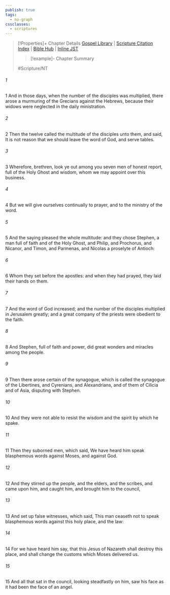 ```yaml
---
publish: true
tags:
  - no-graph
cssclasses:
  - scriptures
---
```

>[!Properties]+ Chapter Details
>[Gospel Library](https://churchofjesuschrist.org/study/scriptures/nt/acts/6?lang=eng)    |    [Scripture Citation Index](https://scriptures.byu.edu/#09006::c09006)    |    [Bible Hub](https://biblehub.com/acts/6.htm)    |    [Inline JST](https://scripturetoolbox.com/html/ic/Acts/6.html)
>>[!example]- Chapter Summary
>> 
> 
>
>#Scripture/NT
###### 1
1 And in those days, when the number of the disciples was multiplied, there arose a murmuring of the Grecians against the Hebrews, because their widows were neglected in the daily ministration.
###### 2
2 Then the twelve called the multitude of the disciples unto them, and said, It is not reason that we should leave the word of God, and serve tables.
###### 3
3 Wherefore, brethren, look ye out among you seven men of honest report, full of the Holy Ghost and wisdom, whom we may appoint over this business.
###### 4
4 But we will give ourselves continually to prayer, and to the ministry of the word.
###### 5
5 And the saying pleased the whole multitude: and they chose Stephen, a man full of faith and of the Holy Ghost, and Philip, and Prochorus, and Nicanor, and Timon, and Parmenas, and Nicolas a proselyte of Antioch:
###### 6
6 Whom they set before the apostles: and when they had prayed, they laid their hands on them.
###### 7
7 And the word of God increased; and the number of the disciples multiplied in Jerusalem greatly; and a great company of the priests were obedient to the faith.
###### 8
8 And Stephen, full of faith and power, did great wonders and miracles among the people.
###### 9
9 Then there arose certain of the synagogue, which is called the synagogue of the Libertines, and Cyrenians, and Alexandrians, and of them of Cilicia and of Asia, disputing with Stephen.
###### 10
10 And they were not able to resist the wisdom and the spirit by which he spake.
###### 11
11 Then they suborned men, which said, We have heard him speak blasphemous words against Moses, and against God.
###### 12
12 And they stirred up the people, and the elders, and the scribes, and came upon him, and caught him, and brought him to the council,
###### 13
13 And set up false witnesses, which said, This man ceaseth not to speak blasphemous words against this holy place, and the law:
###### 14
14 For we have heard him say, that this Jesus of Nazareth shall destroy this place, and shall change the customs which Moses delivered us.
###### 15
15 And all that sat in the council, looking steadfastly on him, saw his face as it had been the face of an angel.
